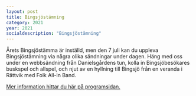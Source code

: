 ```yaml
---
layout: post
title: Bingsjöstämning
category: 2021
year: 2021
socialdescription: "Bingsjöstämning"
---
```


Årets Bingsjöstämma är inställd, men den 7 juli kan du uppleva Bingsjöstämning via några olika sändningar under dagen. Häng med oss under en webbsändning från Danielsgårdens tun, kolla in Bingsjöbesökares buskspel och allspel, och njut av en hyllning till Bingsjö från en veranda i Rättvik med Folk All-in Band.

[Mer information hittar du här på programsidan.](/2021/)
